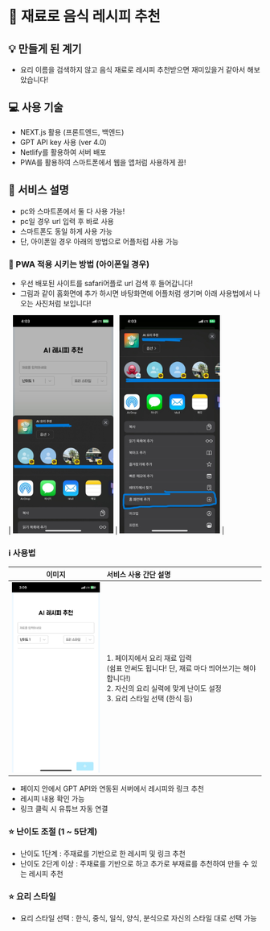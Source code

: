 # 🍳 재료로 음식 레시피 추천

## 💡 만들게 된 계기

- 요리 이름을 검색하지 않고 음식 재료로 레시피 추천받으면 재미있을거 같아서 해보았습니다!

## 💻 사용 기술

- NEXT.js 활용 (프론트엔드, 백엔드)
- GPT API key 사용 (ver 4.0)
- Netlify를 활용하여 서버 배포
- PWA를 활용하여 스마트폰에서 웹을 앱처럼 사용하게 끔!

## 📄 서비스 설명

- pc와 스마트폰에서 둘 다 사용 가능!
- pc일 경우 url 입력 후 바로 사용
- 스마트폰도 동일 하게 사용 가능
- 단, 아이폰일 경우 아래의 방법으로 어플처럼 사용 가능

### 📲 PWA 적용 시키는 방법 (아이폰일 경우)

- 우선 배포된 사이트를 safari어플로 url 검색 후 들어갑니다!
- 그림과 같이 홈화면에 추가 하시면 바탕화면에 어플처럼 생기며 아래 사용법에서 나오는 사진처럼 보입니다!

| <img src="KakaoTalk_20241212_160350341.jpg" alt="alt text" style="width: 200px; height: auto;" /> | <img src="KakaoTalk_20241212_160350341_01.jpg" alt="alt text" style="width: 200px; height: auto;" /> |

### ℹ️ 사용법

|                                   이미지                                   | 서비스 사용 간단 설명                                                                                                                                                 |
| :------------------------------------------------------------------------: | :-------------------------------------------------------------------------------------------------------------------------------------------------------------------- |
| <img src="image.png" alt="alt text" style="width: 200px; height: auto;" /> | 1. 페이지에서 요리 재료 입력<br>(쉼표 안써도 됩니다! 단, 재료 마다 띄어쓰기는 해야합니다!)<br>2. 자신의 요리 실력에 맞게 난이도 설정<br>3. 요리 스타일 선택 (한식 등) |

- 페이지 안에서 GPT API와 연동된 서버에서 레시피와 링크 추천
- 레시피 내용 확인 가능
- 링크 클릭 시 유튜브 자동 연결

### ⭐ 난이도 조절 (1 ~ 5단계)

- 난이도 1단계 : 주재료를 기반으로 한 레시피 및 링크 추천
- 난이도 2단계 이상 : 주재료를 기반으로 하고 추가로 부재료를 추천하여 만들 수 있는 레시피 추천

### ⭐ 요리 스타일

- 요리 스타일 선택 : 한식, 중식, 일식, 양식, 분식으로 자신의 스타일 대로 선택 가능
